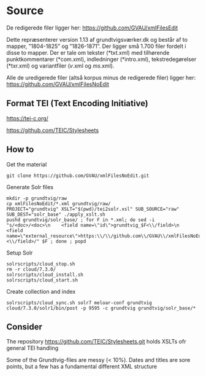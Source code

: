 # Source

De redigerede filer ligger her:
https://github.com/GVAU/xmlFilesEdit
 
Dette repræsenterer version 1.13 af grundtvigsværker.dk og består af to mapper, ”1804-1825” og ”1826-1871”. Der ligger små 1.700 filer fordelt i disse to mapper.
Der er tale om tekster (*txt.xml) med tilhørende punktkommentarer (*com.xml), indledninger (*intro.xml), tekstredegørelser (*txr.xml) og variantfiler (*v*.xml og *ms*.xml).
 
Alle de uredigerede filer (altså korpus minus de redigerede filer) ligger her:
https://github.com/GVAU/xmlFilesNoEdit

## Format TEI (Text Encoding Initiative)
https://tei-c.org/

https://github.com/TEIC/Stylesheets

## How to

Get the material

```
git clone https://github.com/GVAU/xmlFilesNoEdit.git
```

Generate Solr files
```
mkdir -p grundtvig/raw
cp xmlFilesNoEdit/*.xml grundtvig/raw/
PROJECT="grundtvig" XSLT="$(pwd)/tei2solr.xsl" SUB_SOURCE="raw" SUB_DEST="solr_base" ./apply_xslt.sh
pushd grundtvig/solr_base/ ; for F in *.xml; do sed -i "s/<doc>/<doc>\n    <field name=\"id\">grundtvig_$F<\\/field>\n    <field name=\"external_resource\">https:\\/\\/github.com\\/GVAU\\/xmlFilesNoEdit\\/blob\\/master\\/${F}<\\/field>/" $F ; done ; popd 
```

Setup Solr
```
solrscripts/cloud_stop.sh
rm -r cloud/7.3.0/
solrscripts/cloud_install.sh
solrscripts/cloud_start.sh
```

Create collection and index
```
solrscripts/cloud_sync.sh solr7 meloar-conf grundtvig
cloud/7.3.0/solr1/bin/post -p 9595 -c grundtvig grundtvig/solr_base/*
```

## Consider

The repository https://github.com/TEIC/Stylesheets.git holds XSLTs ofr general TEI handling

Some of the Grundtvig-files are messy (< 10%). Dates and titles are sore points, but a few has a fundamental different XML structure

